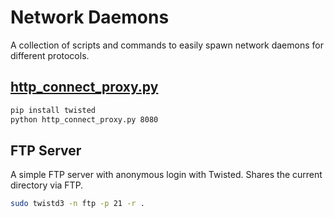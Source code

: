# Network Daemons

A collection of scripts and commands to easily spawn network daemons for different protocols.

## [http_connect_proxy.py](http_connect_proxy.py)

```bash
pip install twisted
python http_connect_proxy.py 8080
```

## FTP Server

A simple FTP server with anonymous login with Twisted. Shares the current directory via FTP.

```bash
sudo twistd3 -n ftp -p 21 -r .
```